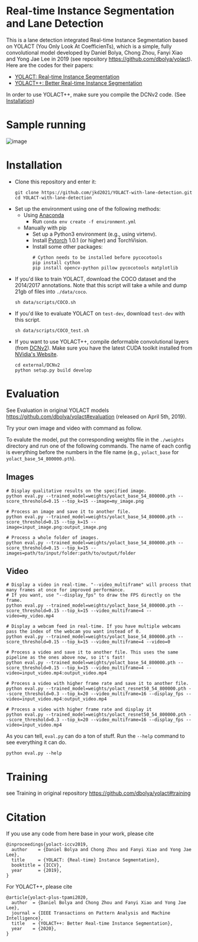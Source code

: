 #  Real-time Instance Segmentation and Lane Detection

This is a lane detection integrated Real-time Instance Segmentation based on YOLACT (You Only Look At CoefficienTs), which is a simple, fully convolutional model developed by Daniel Bolya, Chong Zhou, Fanyi Xiao and Yong Jae Lee in 2019 (see repository https://github.com/dbolya/yolact). Here are the codes for their papers:
 - [YOLACT: Real-time Instance Segmentation](https://arxiv.org/abs/1904.02689)
 - [YOLACT++: Better Real-time Instance Segmentation](https://arxiv.org/abs/1912.06218)
 
In order to use YOLACT++, make sure you compile the DCNv2 code. (See [Installation](https://github.com/dbolya/yolact#installation))

# Sample running 

![image](https://github.com/jkd2021/YOLACT-with-lane-detection/blob/main/data/123.gif)


# Installation
 - Clone this repository and enter it:
   ```Shell
   git clone https://github.com/jkd2021/YOLACT-with-lane-detection.git
   cd YOLACT-with-lane-detection
   ```
 - Set up the environment using one of the following methods:
   - Using [Anaconda](https://www.anaconda.com/distribution/)
     - Run `conda env create -f environment.yml`
   - Manually with pip
     - Set up a Python3 environment (e.g., using virtenv).
     - Install [Pytorch](http://pytorch.org/) 1.0.1 (or higher) and TorchVision.
     - Install some other packages:
       ```Shell
       # Cython needs to be installed before pycocotools
       pip install cython
       pip install opencv-python pillow pycocotools matplotlib 
       ```
 - If you'd like to train YOLACT, download the COCO dataset and the 2014/2017 annotations. Note that this script will take a while and dump 21gb of files into `./data/coco`.
   ```Shell
   sh data/scripts/COCO.sh
   ```
 - If you'd like to evaluate YOLACT on `test-dev`, download `test-dev` with this script.
   ```Shell
   sh data/scripts/COCO_test.sh
   ```
 - If you want to use YOLACT++, compile deformable convolutional layers (from [DCNv2](https://github.com/CharlesShang/DCNv2/tree/pytorch_1.0)).
   Make sure you have the latest CUDA toolkit installed from [NVidia's Website](https://developer.nvidia.com/cuda-toolkit).
   ```Shell
   cd external/DCNv2
   python setup.py build develop
   ```


# Evaluation
See Evaluation in original YOLACT models https://github.com/dbolya/yolact#evaluation (released on April 5th, 2019).

Try your own image and video with command as follow.

To evalute the model, put the corresponding weights file in the `./weights` directory and run one of the following commands. The name of each config is everything before the numbers in the file name (e.g., `yolact_base` for `yolact_base_54_800000.pth`).

## Images
```Shell
# Display qualitative results on the specified image.
python eval.py --trained_model=weights/yolact_base_54_800000.pth --score_threshold=0.15 --top_k=15 --image=my_image.png

# Process an image and save it to another file.
python eval.py --trained_model=weights/yolact_base_54_800000.pth --score_threshold=0.15 --top_k=15 --image=input_image.png:output_image.png

# Process a whole folder of images.
python eval.py --trained_model=weights/yolact_base_54_800000.pth --score_threshold=0.15 --top_k=15 --images=path/to/input/folder:path/to/output/folder
```
## Video
```Shell
# Display a video in real-time. "--video_multiframe" will process that many frames at once for improved performance.
# If you want, use "--display_fps" to draw the FPS directly on the frame.
python eval.py --trained_model=weights/yolact_base_54_800000.pth --score_threshold=0.15 --top_k=15 --video_multiframe=4 --video=my_video.mp4

# Display a webcam feed in real-time. If you have multiple webcams pass the index of the webcam you want instead of 0.
python eval.py --trained_model=weights/yolact_base_54_800000.pth --score_threshold=0.15 --top_k=15 --video_multiframe=4 --video=0

# Process a video and save it to another file. This uses the same pipeline as the ones above now, so it's fast!
python eval.py --trained_model=weights/yolact_base_54_800000.pth --score_threshold=0.15 --top_k=15 --video_multiframe=4 --video=input_video.mp4:output_video.mp4

# Process a video with higher frame rate and save it to another file.
python eval.py --trained_model=weights/yolact_resnet50_54_800000.pth --score_threshold=0.3 --top_k=20 --video_multiframe=16 --display_fps --video=input_video.mp4:output_video.mp4

# Process a video with higher frame rate and display it
python eval.py --trained_model=weights/yolact_resnet50_54_800000.pth --score_threshold=0.3 --top_k=20 --video_multiframe=16 --display_fps --video=input_video.mp4

```
As you can tell, `eval.py` can do a ton of stuff. Run the `--help` command to see everything it can do.
```Shell
python eval.py --help
```


# Training
see Training in original repository https://github.com/dbolya/yolact#training

# Citation
If you use any code from here base in your work, please cite
```
@inproceedings{yolact-iccv2019,
  author    = {Daniel Bolya and Chong Zhou and Fanyi Xiao and Yong Jae Lee},
  title     = {YOLACT: {Real-time} Instance Segmentation},
  booktitle = {ICCV},
  year      = {2019},
}
```

For YOLACT++, please cite
```
@article{yolact-plus-tpami2020,
  author  = {Daniel Bolya and Chong Zhou and Fanyi Xiao and Yong Jae Lee},
  journal = {IEEE Transactions on Pattern Analysis and Machine Intelligence}, 
  title   = {YOLACT++: Better Real-time Instance Segmentation}, 
  year    = {2020},
}
```

